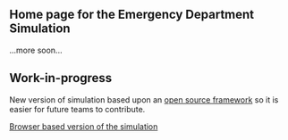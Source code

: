 ## Home page for the Emergency Department Simulation

...more soon...

## Work-in-progress

New version of simulation based upon an [open source framework](simjs.com) so it is easier for future teams to contribute.

[Browser based version of the simulation](https://ed-sim.github.io/ed-sim-js/index.html)
